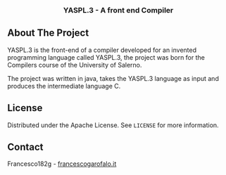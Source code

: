 <!-- PROJECT LOGO -->
<br />
<p align="center">
  <h3 align="center"> YASPL.3 - A front end Compiler</h3>

</p>


 
 <!-- ABOUT THE PROJECT -->
## About The Project


YASPL.3 is the front-end of a compiler developed for an invented programming language called YASPL.3, 
the project was born for the Compilers course of the University of Salerno.

The project was written in java, takes the YASPL.3 language as input and produces the intermediate language C.


<!-- LICENSE -->
## License

Distributed under the Apache License. See `LICENSE` for more information.

<!-- CONTACT -->
## Contact

Francesco182g - [francescogarofalo.it](https://www.francescogarofalo.it/page/about/)



